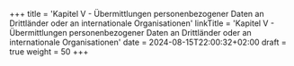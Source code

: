 +++
title = 'Kapitel V - Übermittlungen personenbezogener Daten an Drittländer oder an internationale Organisationen'
linkTitle = 'Kapitel V - Übermittlungen personenbezogener Daten an Drittländer oder an internationale Organisationen'
date = 2024-08-15T22:00:32+02:00
draft = true
weight = 50
+++
